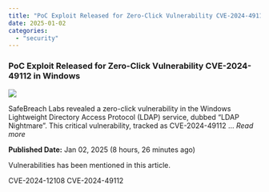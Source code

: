 ```yaml
---
title: "PoC Exploit Released for Zero-Click Vulnerability CVE-2024-49112 in Windows"
date: 2025-01-02
categories: 
  - "security"
---
```


### PoC Exploit Released for Zero-Click Vulnerability CVE-2024-49112 in Windows

![](https://upload.cvefeed.io/news/21872/thumbnail.jpg)

SafeBreach Labs revealed a zero-click vulnerability in the Windows Lightweight Directory Access Protocol (LDAP) service, dubbed “LDAP Nightmare”. This critical vulnerability, tracked as CVE-2024-49112 ... _Read more_

**Published Date:** Jan 02, 2025 (8 hours, 26 minutes ago)

Vulnerabilities has been mentioned in this article.

CVE-2024-12108 CVE-2024-49112
